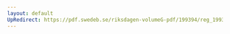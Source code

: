 ```yaml
---
layout: default
UpRedirect: https://pdf.swedeb.se/riksdagen-volumeG-pdf/199394/reg_199394/reg_199394_0371.pdf
---
```

